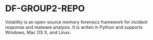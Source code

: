 # DF-GROUP2-REPO
Volatility is an open-source memory forensics framework for incident response and malware analysis. It is writen in Python and supports Windows, Mac OS X, and Linux.

